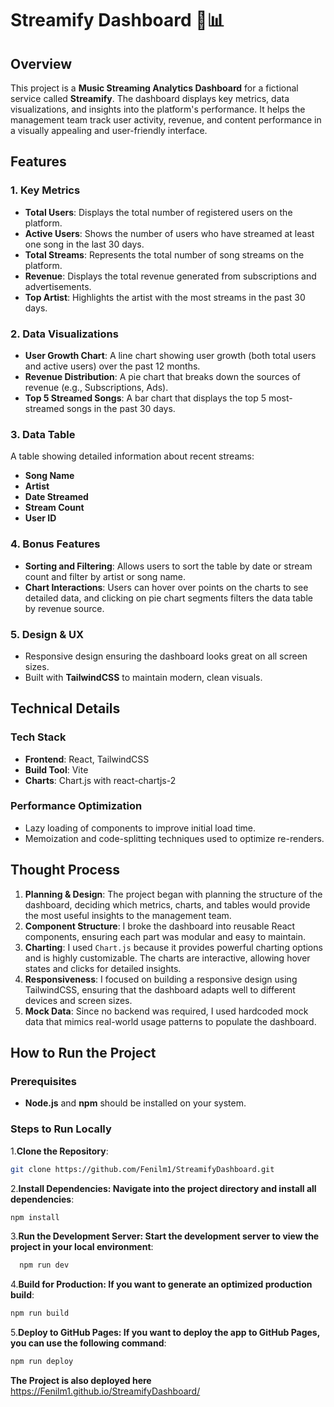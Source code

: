 # Streamify Dashboard 🎵📊

## Overview

This project is a **Music Streaming Analytics Dashboard** for a fictional service called **Streamify**. The dashboard displays key metrics, data visualizations, and insights into the platform's performance. It helps the management team track user activity, revenue, and content performance in a visually appealing and user-friendly interface.

## Features

### 1. **Key Metrics**
- **Total Users**: Displays the total number of registered users on the platform.
- **Active Users**: Shows the number of users who have streamed at least one song in the last 30 days.
- **Total Streams**: Represents the total number of song streams on the platform.
- **Revenue**: Displays the total revenue generated from subscriptions and advertisements.
- **Top Artist**: Highlights the artist with the most streams in the past 30 days.

### 2. **Data Visualizations**
- **User Growth Chart**: A line chart showing user growth (both total users and active users) over the past 12 months.
- **Revenue Distribution**: A pie chart that breaks down the sources of revenue (e.g., Subscriptions, Ads).
- **Top 5 Streamed Songs**: A bar chart that displays the top 5 most-streamed songs in the past 30 days.

### 3. **Data Table**
A table showing detailed information about recent streams:
- **Song Name**
- **Artist**
- **Date Streamed**
- **Stream Count**
- **User ID**

### 4. **Bonus Features**
- **Sorting and Filtering**: Allows users to sort the table by date or stream count and filter by artist or song name.
- **Chart Interactions**: Users can hover over points on the charts to see detailed data, and clicking on pie chart segments filters the data table by revenue source.

### 5. **Design & UX**
- Responsive design ensuring the dashboard looks great on all screen sizes.
- Built with **TailwindCSS** to maintain modern, clean visuals.
  
## Technical Details

### Tech Stack
- **Frontend**: React, TailwindCSS
- **Build Tool**: Vite
- **Charts**: Chart.js with react-chartjs-2

### Performance Optimization
- Lazy loading of components to improve initial load time.
- Memoization and code-splitting techniques used to optimize re-renders.

## Thought Process

1. **Planning & Design**: The project began with planning the structure of the dashboard, deciding which metrics, charts, and tables would provide the most useful insights to the management team.
2. **Component Structure**: I broke the dashboard into reusable React components, ensuring each part was modular and easy to maintain.
3. **Charting**: I used `Chart.js` because it provides powerful charting options and is highly customizable. The charts are interactive, allowing hover states and clicks for detailed insights.
4. **Responsiveness**: I focused on building a responsive design using TailwindCSS, ensuring that the dashboard adapts well to different devices and screen sizes.
5. **Mock Data**: Since no backend was required, I used hardcoded mock data that mimics real-world usage patterns to populate the dashboard.

## How to Run the Project

### Prerequisites
- **Node.js** and **npm** should be installed on your system.

### Steps to Run Locally

1.**Clone the Repository**:
   ```bash
   git clone https://github.com/Fenilm1/StreamifyDashboard.git
   ```
2.**Install Dependencies: Navigate into the project directory and install all dependencies**:
  ```bash
  npm install
  ```
3.**Run the Development Server: Start the development server to view the project in your local environment**:
```bash
  npm run dev
```
4.**Build for Production: If you want to generate an optimized production build**:
```bash
npm run build
```
5.**Deploy to GitHub Pages: If you want to deploy the app to GitHub Pages, you can use the following command**:
```bash
npm run deploy
```



**The Project is also deployed here**
https://Fenilm1.github.io/StreamifyDashboard/
